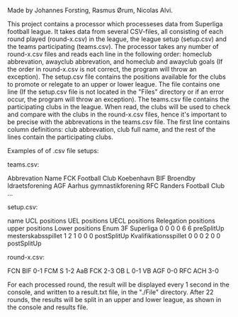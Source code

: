 Made by Johannes Forsting, Rasmus Ørum, Nicolas Alvi.

This project contains a processor which processeses data from Superliga football league. It takes data from several CSV-files, all consisting of each round played (round-x.csv) in the league, the league setup (setup.csv) and the teams participating (teams.csv). 
The processor takes any number of round-x.csv files and reads each line in the following order: homeclub abbrevation, awayclub abbrevation, and homeclub and awayclub goals (If the order in round-x.csv is not correct, the program will throw an exception).
The setup.csv file contains the positions available for the clubs to promote or relegate to an upper or lower league. The file contains one line (If the setup.csv file is not located in the "Files" directory or if an error occur, the program will throw an exception).
The teams.csv file contains the participating clubs in the league. When read, the clubs will be used to check and compare with the clubs in the round-x.csv files, hence it's important to be precise with the abbrevations in the teams.csv file. The first line contains column definitions: club abbrevation, club full name, and the rest of the lines contain the participating clubs.

Examples of of .csv file setups:

teams.csv:

Abbrevation Name
FCK         Football Club Koebenhavn
BIF	        Broendby Idraetsforening
AGF	        Aarhus gymnastikforening
RFC	        Randers Football Club
...

setup.csv:

name	                UCL positions	UEL positions	UECL positions	Relegation positions	upper positions	Lower positions	Enum
3F Superliga	        0	            0	            0	              0	                    6	              6	              preSplitUp
mesterskabsspillet	  1	            2	            1	              0	                    0	              0	              postSplitUp
Kvalifikationsspillet	0	            0	            0	              2	                    0	              0	              postSplitUp

round-x.csv:

FCN   BIF   0-1
FCM   S     1-2
AaB   FCK   2-3
OB    L     0-1
VB    AGF   0-0
RFC   ACH   3-0

For each processed round, the result will be displayed every 1 second in the console, and written to a result.txt file, in the "./File" directory. After 22 rounds, the results will be split in an upper and lower league, as shown in the console and results file.
